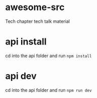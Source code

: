 # awesome-src
Tech chapter tech talk material

# api install
cd into the api folder and run `npm install`

# api dev
cd into the api folder and run `npm run dev`
